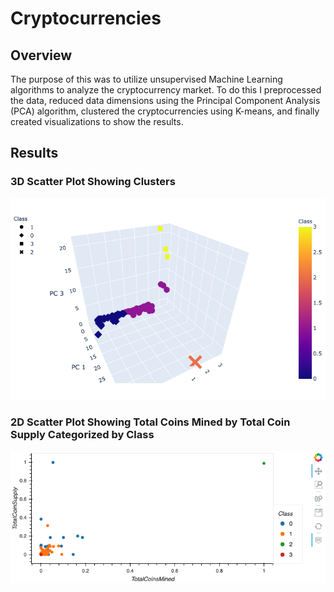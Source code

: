 # Cryptocurrencies

## Overview

The purpose of this was to utilize unsupervised Machine Learning algorithms to analyze the cryptocurrency market. To do this I preprocessed the data, reduced data dimensions using the Principal Component Analysis (PCA) algorithm, clustered the cryptocurrencies using K-means, and finally created visualizations to show the results.

## Results

### 3D Scatter Plot Showing Clusters

<img src="https://github.com/kimcheese33/Cryptocurrencies/blob/main/images/3d_scatter.png" />


### 2D Scatter Plot Showing Total Coins Mined by Total Coin Supply Categorized by Class

<img src="https://github.com/kimcheese33/Cryptocurrencies/blob/main/images/scatter.png" />


